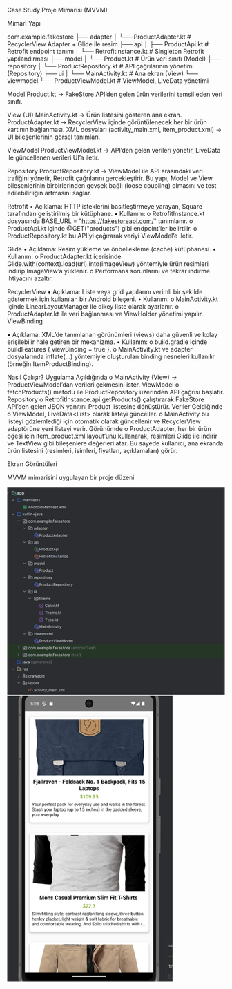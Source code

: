 Case Study
Proje Mimarisi (MVVM)

Mimari Yapı

com.example.fakestore
 ├── adapter
 │   └── ProductAdapter.kt      # RecyclerView Adapter + Glide ile resim
 ├── api
 │   ├── ProductApi.kt          # Retrofit endpoint tanımı
 │   └── RetrofitInstance.kt    # Singleton Retrofit yapılandırması
 ├── model
 │   └── Product.kt             # Ürün veri sınıfı (Model)
 ├── repository
 │   └── ProductRepository.kt   # API çağrılarının yönetimi (Repository)
 ├── ui
 │   └── MainActivity.kt        # Ana ekran (View)
 └── viewmodel
     └── ProductViewModel.kt    # ViewModel, LiveData yönetimi


Model
Product.kt → FakeStore API’den gelen ürün verilerini temsil eden veri sınıfı.

View (UI)
MainActivity.kt → Ürün listesini gösteren ana ekran.
ProductAdapter.kt → RecyclerView içinde görüntülenecek her bir ürün kartının bağlanması.
XML dosyaları (activity_main.xml, item_product.xml) → UI bileşenlerinin görsel tanımları.

ViewModel
ProductViewModel.kt → API’den gelen verileri yönetir, LiveData ile güncellenen verileri UI’a iletir.

Repository
ProductRepository.kt → ViewModel ile API arasındaki veri trafiğini yönetir, Retrofit çağrılarını gerçekleştirir.
Bu yapı, Model ve View bileşenlerinin birbirlerinden gevşek bağlı (loose coupling) olmasını ve test edilebilirliğin artmasını sağlar.

Retrofit
•	Açıklama: HTTP isteklerini basitleştirmeye yarayan, Square tarafından geliştirilmiş bir kütüphane.
•	Kullanım:
o	RetrofitInstance.kt dosyasında BASE_URL = "https://fakestoreapi.com/" tanımlanır.
o	ProductApi.kt içinde @GET("products") gibi endpoint’ler belirtilir.
o	ProductRepository.kt bu API’yi çağırarak veriyi ViewModel’e iletir.

Glide
•	Açıklama: Resim yükleme ve önbellekleme (cache) kütüphanesi.
•	Kullanım:
o	ProductAdapter.kt içerisinde Glide.with(context).load(url).into(imageView) yöntemiyle ürün resimleri indirip ImageView’a yüklenir.
o	Performans sorunlarını ve tekrar indirme ihtiyacını azaltır.

RecyclerView
•	Açıklama: Liste veya grid yapılarını verimli bir şekilde göstermek için kullanılan bir Android bileşeni.
•	Kullanım:
o	MainActivity.kt içinde LinearLayoutManager ile dikey liste olarak ayarlanır.
o	ProductAdapter.kt ile veri bağlanması ve ViewHolder yönetimi yapılır.
ViewBinding

•	Açıklama: XML’de tanımlanan görünümleri (views) daha güvenli ve kolay erişilebilir hale getiren bir mekanizma.
•	Kullanım:
o	build.gradle içinde buildFeatures { viewBinding = true }.
o	MainActivity.kt ve adapter dosyalarında inflate(...) yöntemiyle oluşturulan binding nesneleri kullanılır (örneğin ItemProductBinding).

Nasıl Çalışır?
Uygulama Açıldığında
o	MainActivity (View) → ProductViewModel’dan verileri çekmesini ister.
ViewModel
o	fetchProducts() metodu ile ProductRepository üzerinden API çağrısı başlatır.
Repository
o	RetrofitInstance.api.getProducts() çalıştırarak FakeStore API’den gelen JSON yanıtını Product listesine dönüştürür.
Veriler Geldiğinde
o	ViewModel, LiveData<List<Product>> olarak listeyi günceller.
o	MainActivity bu listeyi gözlemlediği için otomatik olarak güncellenir ve RecyclerView adaptörüne yeni listeyi verir.
Görünümde
o	ProductAdapter, her bir ürün öğesi için item_product.xml layout’unu kullanarak, resimleri Glide ile indirir ve TextView gibi bileşenlere değerleri atar.
Bu sayede kullanıcı, ana ekranda ürün listesini (resimleri, isimleri, fiyatları, açıklamaları) görür.

Ekran Görüntüleri

MVVM mimarisini uygulayan bir proje düzeni
 
![Picture1](screenshots/Picture1.png)
![Picture2](screenshots/Picture2.png)



